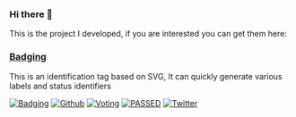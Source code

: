 ### Hi there 👋

This is the project I developed, if you are interested you can get them here:

### [Badging](https://badging.vercel.app)

This is an identification tag based on SVG, It can quickly generate various labels and status identifiers

[![Badging](https://badging.vercel.app/static/tag/555/V1.0/84bf96/Beta/F82?icon=tag)](https://badging.vercel.app)
[![Github](https://badging.vercel.app/static/Github/03a9f4?logo=github)](https://badging.now.sh)
[![Voting](https://badging.vercel.app/static/80%25/0b0/Voting/555/20%25/F15?stroke=555)](https://badging.vercel.app)
[![PASSED](https://badging.vercel.app/static/PASSED/4c1)](https://badging.vercel.app)
[![Twitter](https://badging.vercel.app/static/Yakeing/555?opacity=1&icon=twitter&iconcolor=3bc8f4)](https://badging.vercel.app)
